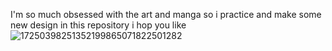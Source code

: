 I'm so much obsessed with the art and manga so i practice and make some new design in this repository i hop you like
![17250398251352199865071822501282](https://github.com/user-attachments/assets/9de4cf39-ac95-4310-9e9d-664cb407d0bd)
